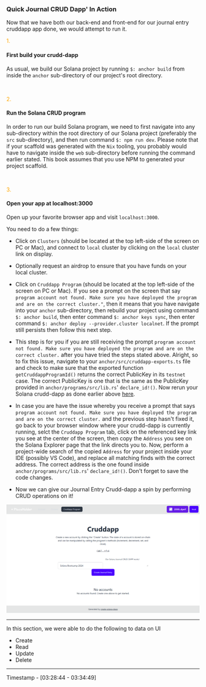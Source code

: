 <h3>Quick Journal CRUD Dapp' In Action</h3>

Now that we have both our back-end and front-end for our journal entry cruddapp app done, we would attempt to run it.

<span style="color: orange;">1.</span>

#### First build your crudd-dapp

As usual, we build our Solana project by running `$: anchor build` from inside the `anchor` sub-directory of our project's root directory.

<br/>

<span style="color: orange;">2.</span>

#### Run the Solana CRUD program

In order to run our build Solana program, we need to first navigate into any sub-directory within the root directory of our Solana project (preferably the `src` sub-directory), and then run command `$: npm run dev`. Please note that if your scaffold was generated with the `Nix` tooling, you probably would have to navigate inside the `web` sub-directory before running the command earlier stated. This book assumes that you use NPM to generated your project scaffold.

<br/>

<span style="color: orange;">3.</span>

#### Open your app at localhost:3000

Open up your favorite browser app and visit `localhost:3000`.

You need to do a few things:

- Click on `Clusters` (should be located at the top left-side of the screen on PC or Mac), and connect to `local` cluster by clicking on the `local` cluster link on display.

- Optionally request an airdrop to ensure that you have funds on your local cluster.

- Click on `Cruddapp Program` (should be located at the top left-side of the screen on PC or Mac). If you see a prompt on the screen that say `program account not found. Make sure you have deployed the program and are on the correct cluster."`, then it means that you have navigate into your `anchor` sub-directory, then rebuild your project using command `$: anchor build`, then enter command `$: anchor keys sync`, then enter command `$: anchor deploy --provider.cluster localnet`. If the prompt still persists then follow this next step.

- This step is for you if you are still receiving the prompt `program account not found. Make sure you have deployed the program and are on the correct cluster.` after you have tried the steps stated above. Alright, so to fix this issue, navigate to your `anchor/src/cruddapp-exports.ts` file and check to make sure that the exported function `getCruddappProgramId()` returns the correct PublicKey in its `testnet` case. The correct PublicKey is one that is the same as the PublicKey provided in `anchor/programs/src/lib.rs`' `declare_id!()`. Now rerun your Solana crudd-dapp as done earlier above [here](#run-the-solana-crud-program).

- In case you are have the issue whereby you receive a prompt that says `program account not found. Make sure you have deployed the program and are on the correct cluster.` and the previous step hasn't fixed it, go back to your browser window where your crudd-dapp is currently running, selct the `Cruddapp Program` tab, click on the referenced key link you see at the center of the screen, then copy the `Address` you see on the Solana Explorer page that the link directs you to. Now, perform a project-wide search of the copied `Address` for your project inside your IDE (possibly VS Code), and replace all matching finds with the correct address. The correct address is the one found inside `anchor/programs/src/lib.rs`' `declare_id!()`. Don't forget to save the code changes.

- Now we can give our Journal Entry Crudd-dapp a spin by performing CRUD operations on it!

![Screenshot of npx create-solana-dapp for our Solana Journal Entry Crudd-Dapp](./assets/Solana-Journal-Entry-Crudd-Dapp.png 'Our Solana Jounal entry crudd-dapp default homepage using `npx create-solana-dapp`')

---

In this section, we were able to do the following to data on UI

- Create
- Read
- Update
- Delete

---

Timestamp - [03:28:44 - 03:34:49]
